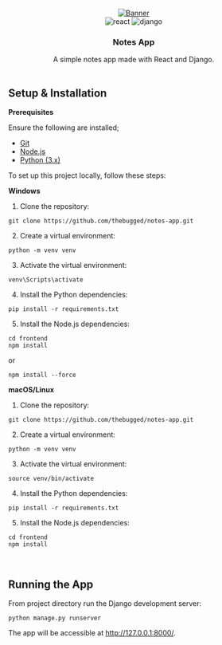 <div align="center">
  <br />
    <a href="">
      <img src="https://github.com/thebugged/notes-app/assets/74977495/0c0139e8-4972-4294-9998-65fb4192a42f"   alt="Banner">
    </a>
  <br />

  <div>
    <img src="https://img.shields.io/badge/-React-black?style=for-the-badge&logoColor=white&logo=react&color=61DAFB" alt="react" />
   <img src="https://img.shields.io/badge/-Django-black?style=for-the-badge&logoColor=white&logo=django&color=092E20" alt="django" />
   </div>

  <h3 align="center">Notes App</h3>
   <div align="center">
A simple notes app made with React and Django.
    </div>
</div>
<br/>

## Setup & Installation
**Prerequisites**

Ensure the following are installed;
- [Git](https://git-scm.com/)
- [Node.js](https://nodejs.org/en)
- [Python (3.x)](https://www.python.org/downloads/)

To set up this project locally, follow these steps:

**Windows**
1. Clone the repository:
```shell
git clone https://github.com/thebugged/notes-app.git
```

2. Create a virtual environment: 
```shell
python -m venv venv
```

3. Activate the virtual environment:
```shell
venv\Scripts\activate
```

4. Install the Python dependencies:
```shell
pip install -r requirements.txt
```

5. Install the Node.js dependencies:
```shell
cd frontend
npm install
```
or 
```shell
npm install --force
```

**macOS/Linux**
1. Clone the repository:
```shell
git clone https://github.com/thebugged/notes-app.git
```

2. Create a virtual environment: 
```shell
python -m venv venv
```

3. Activate the virtual environment:
```shell
source venv/bin/activate
```

4. Install the Python dependencies:
```shell
pip install -r requirements.txt
```

5. Install the Node.js dependencies:
```shell
cd frontend
npm install
```
<br/>

## Running the App
From project directory run the Django development server:
```shell
python manage.py runserver
```

The app will be accessible at http://127.0.0.1:8000/.
